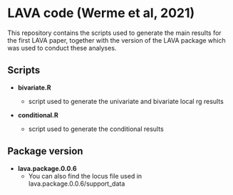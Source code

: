 # LAVA code (Werme et al, 2021)

This repository contains the scripts used to generate the main results for the first LAVA paper, together with the version of the LAVA package which was used to conduct these analyses.

## Scripts
- **bivariate.R**
  - script used to generate the univariate and bivariate local rg results

- **conditional.R**
  - script used to generate the conditional results

## Package version
- **lava.package.0.0.6**
  - You can also find the locus file used in lava.package.0.0.6/support_data
